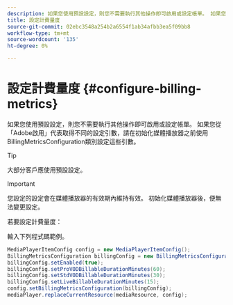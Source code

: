 ```yaml
---
description: 如果您使用預設設定，則您不需要執行其他操作即可啟用或設定帳單。 如果您從「Adobe啟用」代表取得不同的設定引數，請在初始化媒體播放器之前使用BillingMetricsConfiguration類別設定這些引數。
title: 設定計費量度
source-git-commit: 02ebc3548a254b2a6554f1ab34afbb3ea5f09bb8
workflow-type: tm+mt
source-wordcount: '135'
ht-degree: 0%

---
```


# 設定計費量度 {#configure-billing-metrics}

如果您使用預設設定，則您不需要執行其他操作即可啟用或設定帳單。 如果您從「Adobe啟用」代表取得不同的設定引數，請在初始化媒體播放器之前使用BillingMetricsConfiguration類別設定這些引數。

>[!TIP]
>
>大部分客戶應使用預設設定。

>[!IMPORTANT]
>
>您設定的設定會在媒體播放器的有效期內維持有效。 初始化媒體播放器後，便無法變更設定。

若要設定計費量度：

輸入下列程式碼範例。

```java
MediaPlayerItemConfig config = new MediaPlayerItemConfig(); 
BillingMetricsConfiguration billingConfig = new BillingMetricsConfiguration(); 
billingConfig.setEnabled(true); 
billingConfig.setProVODBillableDurationMinutes(60); 
billingConfig.setStdVODBillableDurationMinutes(30); 
billingConfig.setLiveBillableDurationMinutes(15); 
config.setBillingMetricsConfiguration(billingConfig); 
mediaPlayer.replaceCurrentResource(mediaResource, config);
```
